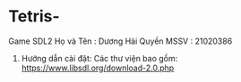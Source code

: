 # Tetris-
Game SDL2
Họ và Tên : Dương Hải Quyền
MSSV : 21020386

1. Hướng dẫn cài đặt:
   Các thư viện bao gồm: 
   https://www.libsdl.org/download-2.0.php
   
